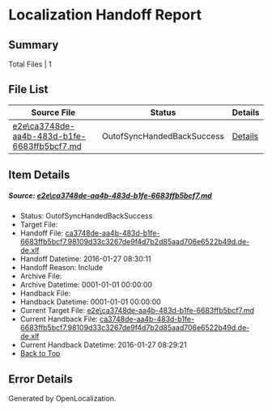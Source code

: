 # <a name='report-top'></a> Localization Handoff Report

## Summary
 Total Files | 1

## File List
 Source File | Status | Details 
 ----------- | ------ | ------- 
 [e2e\ca3748de-aa4b-483d-b1fe-6683ffb5bcf7.md](https://github.com/OpenLocalizationTest/oltest/blob/cd95fe0ff148c8da518f60b1793f7935a22078eb/e2e/ca3748de-aa4b-483d-b1fe-6683ffb5bcf7.md) | OutofSyncHandedBackSuccess | [Details](#6842ab807527bde1df964145819d157e8fd4362b1)

## Item Details
##### <a name='6842ab807527bde1df964145819d157e8fd4362b1'></a> Source: [e2e\ca3748de-aa4b-483d-b1fe-6683ffb5bcf7.md](https://github.com/OpenLocalizationTest/oltest/blob/cd95fe0ff148c8da518f60b1793f7935a22078eb/e2e/ca3748de-aa4b-483d-b1fe-6683ffb5bcf7.md)
* Status: OutofSyncHandedBackSuccess
* Target File: 
* Handoff File: [ca3748de-aa4b-483d-b1fe-6683ffb5bcf7.98109d33c3267de9f4d7b2d85aad706e6522b49d.de-de.xlf](https://github.com/OpenLocalizationTestOrg/olhandoff/blob/53bd9ef8e4ca537464a0f1ed43a12afc2c22669e/ol-handoff/OpenLocalizationTestOrg/oltest.de-de/tianzh/ca3748de-aa4b-483d-b1fe-6683ffb5bcf7.98109d33c3267de9f4d7b2d85aad706e6522b49d.de-de.xlf)
* Handoff Datetime: 2016-01-27 08:30:11
* Handoff Reason: Include
* Archive File: 
* Archive Datetime: 0001-01-01 00:00:00
* Handback File: 
* Handback Datetime: 0001-01-01 00:00:00
* Current Target File: [e2e\ca3748de-aa4b-483d-b1fe-6683ffb5bcf7.md](https://github.com/OpenLocalizationTestOrg/oltest.de-de/blob/d4235f01d889ed1982d0c39d513eeac37841f64f/e2e/ca3748de-aa4b-483d-b1fe-6683ffb5bcf7.md)
* Current Handback File: [ca3748de-aa4b-483d-b1fe-6683ffb5bcf7.98109d33c3267de9f4d7b2d85aad706e6522b49d.de-de.xlf](https://github.com/OpenLocalizationTestOrg/olhandback/blob/3733aaeb4d2b8ace0510cfcffaa53aeb4692a33f/ol-handback/OpenLocalizationTestOrg/oltest.de-de/tianzh/ca3748de-aa4b-483d-b1fe-6683ffb5bcf7.98109d33c3267de9f4d7b2d85aad706e6522b49d.de-de.xlf)
* Current Handback Datetime: 2016-01-27 08:29:21
* [Back to Top](#report-top)


## Error Details

Generated by OpenLocalization.

